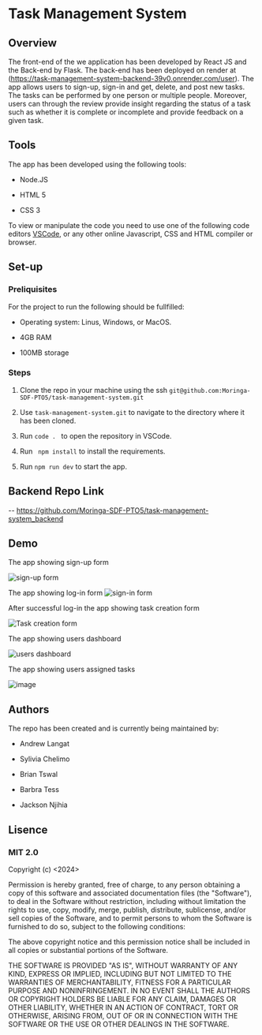 # Task Management System



## Overview


The front-end of the we application has been developed by React JS and the Back-end by Flask. The back-end has been deployed on render at (https://task-management-system-backend-39v0.onrender.com/user). The app allows users to sign-up, sign-in and get, delete, and post new tasks. The tasks can be performed by one person or multiple people. Moreover, users can through the review provide insight regarding the status of a task such as whether it is complete or incomplete and provide feedback on a given task. 



## Tools


The app has been developed using the following tools:

* Node.JS
  
* HTML 5

* CSS 3
  
    
To view or manipulate the code you need to use one of the following code editors [VSCode](https://www.hostinger.com/tutorials/best-code-editors#1_Visual_Studio_Code), or any other online Javascript, CSS and HTML compiler or browser.


## Set-up


### Preliquisites

For the project to run the following should be fullfilled:

* Operating system: Linus, Windows, or MacOS.
  
* 4GB RAM
  
* 100MB storage
  
### Steps

1. Clone the repo in your machine using the ssh ```git@github.com:Moringa-SDF-PTO5/task-management-system.git```

2. Use ```task-management-system.git``` to navigate to the directory where it has been cloned.

3. Run ```code . ``` to open the repository in VSCode.
  
4. Run  ``` npm install```  to install the requirements.

5. Run ```npm run dev``` to start the app.

## Backend Repo Link

  -- https://github.com/Moringa-SDF-PTO5/task-management-system_backend

## Demo
The app showing sign-up form

![sign-up form](https://github.com/Moringa-SDF-PTO5/task-management-system/assets/152980044/eedd73fc-957b-4fd5-9c83-86ed7d13af99)

The app showing log-in form
![sign-in form](https://github.com/Moringa-SDF-PTO5/task-management-system/assets/152980044/27c26c4a-fba2-4c72-8662-11bcc3514926)

 After successful log-in the app showing task creation form 
 
 ![Task creation form](https://github.com/Moringa-SDF-PTO5/task-management-system/assets/152980044/277ad371-1b9f-42eb-95b1-0f85f731b5d7)

The app showing users dashboard

![users dashboard](https://github.com/Moringa-SDF-PTO5/task-management-system/assets/152980044/1dc96ae9-39c2-4e5d-9329-5f71af053784)

The app showing  users assigned tasks

![image](https://github.com/Moringa-SDF-PTO5/task-management-system/assets/152980044/81d737b3-7603-4c6e-8086-cbce6e56aa05)


 
## Authors
The repo has been created and is currently being maintained by:

- Andrew Langat

- Sylivia Chelimo

- Brian Tswal

- Barbra Tess

- Jackson Njihia


## Lisence

### MIT 2.0

Copyright (c) <2024> <Jackson Njihia>

Permission is hereby granted, free of charge, to any person obtaining a copy of this software and associated documentation files (the "Software"), to deal in the Software without restriction, including without limitation the rights to use, copy, modify, merge, publish, distribute, sublicense, and/or sell copies of the Software, and to permit persons to whom the Software is furnished to do so, subject to the following conditions:

The above copyright notice and this permission notice shall be included in all copies or substantial portions of the Software.

THE SOFTWARE IS PROVIDED "AS IS", WITHOUT WARRANTY OF ANY KIND, EXPRESS OR IMPLIED, INCLUDING BUT NOT LIMITED TO THE WARRANTIES OF MERCHANTABILITY, FITNESS FOR A PARTICULAR PURPOSE AND NONINFRINGEMENT. IN NO EVENT SHALL THE AUTHORS OR COPYRIGHT HOLDERS BE LIABLE FOR ANY CLAIM, DAMAGES OR OTHER LIABILITY, WHETHER IN AN ACTION OF CONTRACT, TORT OR OTHERWISE, ARISING FROM, OUT OF OR IN CONNECTION WITH THE SOFTWARE OR THE USE OR OTHER DEALINGS IN THE SOFTWARE.


  

